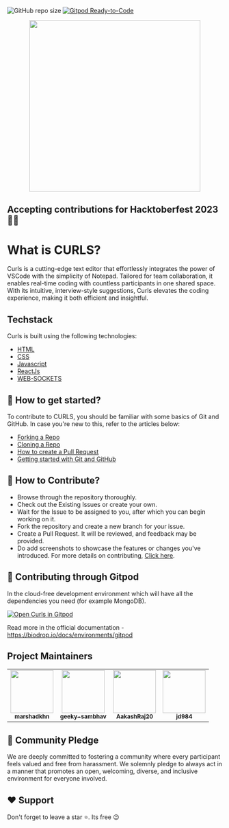 ![GitHub repo size](https://img.shields.io/github/repo-size/marshadkhn/CURLS) 
[![Gitpod Ready-to-Code](https://img.shields.io/badge/Gitpod-Ready--to--Code-blue?logo=gitpod&style=flat-square)]([https://gitpod.io/#https://github.com/axios/axios](https://gitpod.io/start/?not_found=true#marshadkhn-curls-fx3wgwgnsyp))




<p align="center">
 <picture>
	<img src="https://github.com/geeky-sambhav/CURLS/assets/83087385/27feb8e8-b8b7-4b63-87c2-5cafc269b7ab" width="400">
 
 </picture>



</p>

## Accepting contributions for Hacktoberfest 2023 🥳🎉
# What is CURLS?

Curls is a cutting-edge text editor that effortlessly integrates the power of VSCode with the simplicity of Notepad. Tailored for team collaboration, it enables real-time coding with countless participants in one shared space. With its intuitive, interview-style suggestions, Curls elevates the coding experience, making it both efficient and insightful.

## Techstack 

Curls is built using the following technologies:
- [HTML](https://developer.mozilla.org/en-US/docs/Web/HTML)
- [CSS](https://developer.mozilla.org/en-US/docs/Web/CSS)
- [Javascript](https://developer.mozilla.org/en-US/docs/Web/JavaScript)
- [ReactJs](https://react.dev/)
- [WEB-SOCKETS](https://websockets.readthedocs.io/en/stable/)
  
## 🚀 How to get started?

To contribute to CURLS, you should be familiar with some basics of Git and GitHub. In case you're new to this, refer to the articles below:
- [Forking a Repo](https://help.github.com/en/github/getting-started-with-github/fork-a-repo)
- [Cloning a Repo](https://docs.github.com/en/repositories/creating-and-managing-repositories/cloning-a-repository)
- [How to create a Pull Request](https://opensource.com/article/19/7/create-pull-request-github)
- [Getting started with Git and GitHub](https://www.youtube.com/watch?v=apGV9Kg7ics&t=1878s)

## 📝 How to Contribute?
- Browse through the repository thoroughly.
- Check out the Existing Issues or create your own.
- Wait for the Issue to be assigned to you, after which you can begin working on it.
- Fork the repository and create a new branch for your issue.
- Create a Pull Request. It will be reviewed, and feedback may be provided.
- Do add screenshots to showcase the features or changes you've introduced. For more details on contributing, [Click here](./CONTRIBUTING.md).

## 📝 Contributing through Gitpod

In the cloud-free development environment which will have all the dependencies you need (for example MongoDB).

[![Open Curls in Gitpod](https://gitpod.io/button/open-in-gitpod.svg)]([https://gitpod.io/#https://github.com/EddieHubCommunity/BioDrop](https://t.co/kxIVnl0qAD))

Read more in the official documentation - https://biodrop.io/docs/environments/gitpod

## Project Maintainers
<table align="center">
	<tr>
    <td align="center">
            <a href="https://github.com/marshadkhn">
              <img src="https://avatars.githubusercontent.com/u/80325579?v=4" width="100px" alt=""/><br />
              <sub><b>marshadkhn</b></sub>
            </a>
   </td>
    <td align="center">
            <a href="https://github.com/geeky-sambhav">
              <img src="https://avatars.githubusercontent.com/u/83087385?v=4" width="100px" alt=""/><br />
              <sub><b>geeky-sambhav</b></sub>
            </a>
   </td>
    <td align="center">
            <a href="https://github.com/AakashRaj20">
              <img src="https://avatars.githubusercontent.com/u/103671752?v=4" width="100px" alt=""/><br />
              <sub><b>AakashRaj20</b></sub>
            </a>
   </td>
   <td align="center">
            <a href="https://github.com/jd984">
              <img src="https://avatars.githubusercontent.com/u/117572183?v=4" width="100px" alt=""/><br />
              <sub><b>jd984</b></sub>
            </a>
   </td>
  </tr>
</table>

## 🤝 Community Pledge
We are deeply committed to fostering a community where every participant feels valued and free from harassment. We solemnly pledge to always act in a manner that promotes an open, welcoming, diverse, and inclusive environment for everyone involved.

## ❤️ Support

Don't forget to leave a star ⭐️. Its free 😉



